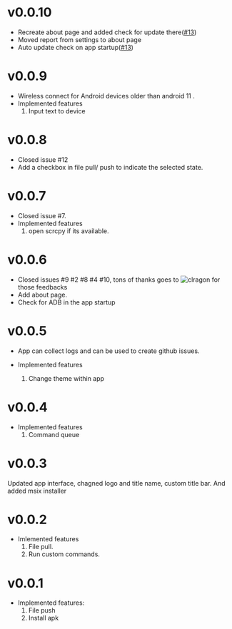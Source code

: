# v0.0.10

- Recreate about page and added check for update there([#13](https://github.com/IsmailAlamKhan/adb_ui/issues/13))
- Moved report from settings to about page
- Auto update check on app startup([#13](https://github.com/IsmailAlamKhan/adb_ui/issues/13))

# v0.0.9

- Wireless connect for Android devices older than android 11 .
- Implemented features
  1. Input text to device

# v0.0.8

- Closed issue #12
- Add a checkbox in file pull/ push to indicate the selected state.

# v0.0.7

- Closed issue #7.
- Implemented features
  1. open scrcpy if its available.

# v0.0.6

- Closed issues #9 #2 #8 #4 #10, tons of thanks goes to ![clragon](https://github.com/clragon) for those feedbacks
- Add about page.
- Check for ADB in the app startup

# v0.0.5

- App can collect logs and can be used to create github issues.

- Implemented features
  1. Change theme within app

# v0.0.4

- Implemented features
  1. Command queue

# v0.0.3

Updated app interface, chagned logo and title name, custom title bar. And added msix installer

# v0.0.2

- Imlemented features
  1. File pull.
  2. Run custom commands.

# v0.0.1

- Implemented features:
  1. File push
  2. Install apk
